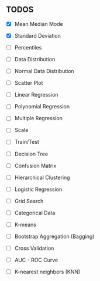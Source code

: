 ## TODOS

- [x] Mean Median Mode
- [x] Standard Deviation
- [ ] Percentiles
- [ ] Data Distribution
- [ ] Normal Data Distribution
- [ ] Scatter Plot
- [ ] Linear Regression
- [ ] Polynomial Regression
- [ ] Multiple Regression
- [ ] Scale
- [ ] Train/Test
- [ ] Decision Tree
- [ ] Confusion Matrix
- [ ] Hierarchical Clustering
- [ ] Logistic Regression
- [ ] Grid Search
- [ ] Categorical Data
- [ ] K-means
- [ ] Bootstrap Aggregation (Bagging)
- [ ] Cross Validation
- [ ] AUC - ROC Curve
- [ ] K-nearest neighbors (KNN)



